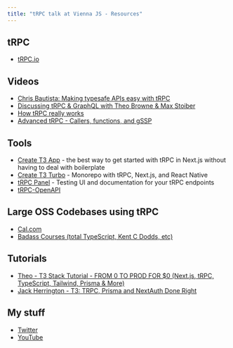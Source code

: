 ```yaml
---
title: "tRPC talk at Vienna JS - Resources"
---
```


## tRPC

- [tRPC.io](https://trpc.io/)

## Videos

- [Chris Bautista: Making typesafe APIs easy with tRPC](https://www.youtube.com/watch?v=2LYM8gf184U)
- [Discussing tRPC & GraphQL with Theo Browne & Max Stoiber](https://www.youtube.com/watch?v=2-407yO8nEU)
- [How tRPC really works](https://www.youtube.com/watch?v=x4mu-jOiA0Q)
- [Advanced tRPC - Callers, functions, and gSSP](https://www.youtube.com/watch?v=G2ZzmgShHgQ)

## Tools

- [Create T3 App](https://create.t3.gg) - the best way to get started with tRPC in Next.js without having to deal with boilerplate
- [Create T3 Turbo](https://github.com/t3-oss/create-t3-turbo) - Monorepo with tRPC, Next.js, and React Native
- [tRPC Panel](https://github.com/iway1/trpc-panel) - Testing UI and documentation for your tRPC endpoints
- [tRPC-OpenAPI](https://github.com/jlalmes/trpc-openapi)

## Large OSS Codebases using tRPC

- [Cal.com](https://github.com/calcom/cal.com)
- [Badass Courses (total TypeScript, Kent C Dodds, etc)](https://github.com/skillrecordings/egghead-next)

## Tutorials

- [Theo - T3 Stack Tutorial - FROM 0 TO PROD FOR $0 (Next.js, tRPC, TypeScript, Tailwind, Prisma & More)](https://www.youtube.com/watch?v=YkOSUVzOAA4)
- [Jack Herrington - T3: TRPC, Prisma and NextAuth Done Right](https://www.youtube.com/watch?v=J1gzN1SAhyM)

## My stuff

- [Twitter](https://twitter.com/ccccjjjjeeee)
- [YouTube](https://youtube.com/@ccccjjjjeee)
